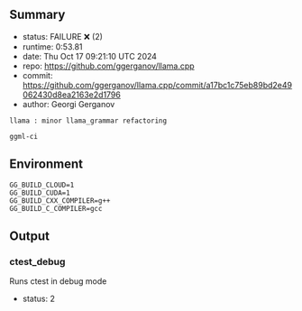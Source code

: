 ## Summary

- status:  FAILURE ❌ (2)
- runtime: 0:53.81
- date:    Thu Oct 17 09:21:10 UTC 2024
- repo:    https://github.com/ggerganov/llama.cpp
- commit:  https://github.com/ggerganov/llama.cpp/commit/a17bc1c75eb89bd2e49062430d8ea2163e2d1796
- author:  Georgi Gerganov
```
llama : minor llama_grammar refactoring

ggml-ci
```

## Environment

```
GG_BUILD_CLOUD=1
GG_BUILD_CUDA=1
GG_BUILD_CXX_COMPILER=g++
GG_BUILD_C_COMPILER=gcc
```

## Output

### ctest_debug

Runs ctest in debug mode
- status: 2
```

```

